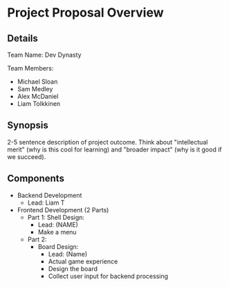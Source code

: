 # Project Proposal Overview

## Details
Team Name: Dev Dynasty

Team Members:
* Michael Sloan
* Sam Medley 
* Alex McDaniel
* Liam Tolkkinen

## Synopsis
2-5 sentence description of project outcome. Think about "intellectual merit" (why is this cool for learning) and "broader impact" (why is it good if we succeed).



## Components
* Backend Development
  * Lead: Liam T
* Frontend Development (2 Parts)
  * Part 1:
    Shell Design:
      * Lead: (NAME)
      * Make a menu
  * Part 2:
    * Board Design:
      * Lead: (Name)
      - Actual game experience
      - Design the board
      - Collect user input for backend processing

